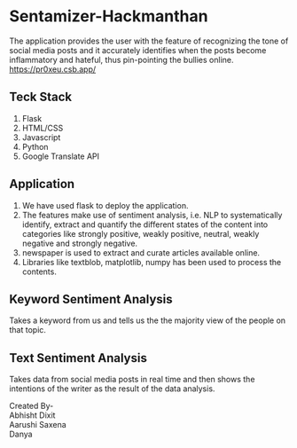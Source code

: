 # Sentamizer-Hackmanthan

The application provides the user with the feature of recognizing the tone of social media posts and it accurately identifies when the posts become inflammatory and hateful, thus pin-pointing the bullies online. </br>
https://pr0xeu.csb.app/

## Teck Stack

1. Flask
2. HTML/CSS
3. Javascript
4. Python
5. Google Translate API

## Application

1. We have used flask to deploy the application. 
2. The features make use of sentiment analysis, i.e. NLP to systematically identify, extract and quantify the different states of the content into categories like strongly positive, weakly positive, neutral, weakly negative and strongly negative.
3. newspaper is used to extract and curate articles available online.
4. Libraries like textblob, matplotlib, numpy has been used to process the contents.

## Keyword Sentiment Analysis
Takes a keyword from us and tells us the the majority view of the people on that topic. 

## Text Sentiment Analysis
Takes data from social media posts in real time and then shows the intentions of the writer as the result of the data analysis.


Created By- </br>
Abhisht Dixit </br>
Aarushi Saxena </br>
Danya
